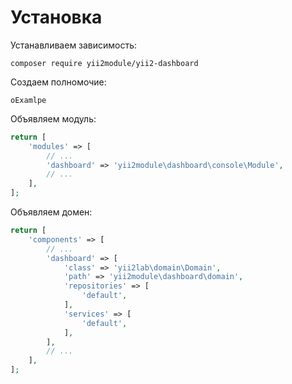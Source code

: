 Установка
===

Устанавливаем зависимость:

```
composer require yii2module/yii2-dashboard
```

Создаем полномочие:

```
oExamlpe
```

Объявляем модуль:

```php
return [
	'modules' => [
		// ...
		'dashboard' => 'yii2module\dashboard\console\Module',
		// ...
	],
];
```

Объявляем домен:

```php
return [
	'components' => [
		// ...
		'dashboard' => [
			'class' => 'yii2lab\domain\Domain',
			'path' => 'yii2module\dashboard\domain',
			'repositories' => [
				'default',
			],
			'services' => [
				'default',
			],
		],
		// ...
	],
];
```
